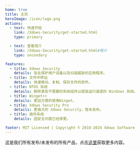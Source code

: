 ```yaml
---
home: true
title: 主页
heroImage: /icon/logo.png
actions:
  - text: 快速开始
    link: /Xdows-Security/get-started.html
    type: primary

  - text: 查看简介
    link: /Xdows-Security/get-started.html#简介
    type: secondary

features:
  - title: Xdows Security
    details: 旨在保护用户设备以及扫描威胁的应用程序。
  - title: 文件中转站
    details: 快速移动、复制、保存文件的软件。
  - title: NTOS 系统
    details: 删除某些不需要的系统组件以提高运行速度的 Windows 系统。
  - title: Winget++
    details: 更加方便的使用Winget。
  - title: Xdows Security Pro
    details: 更强大的 Xdows Security，暂未发布。
  - title: 插件系统
    details: 因安全问题已经停更。

footer: MIT Licensed | Copyright © 2018-2024 Xdows Software
---
```


这是我们所有发布/未发布的所有产品，点击[这里][default-theme-home]获取更多内容。

[default-theme-home]: /Xdows-Security/get-started.html
